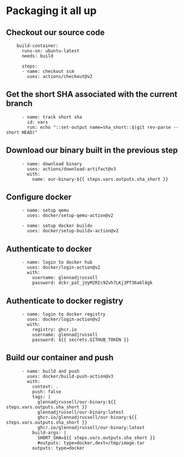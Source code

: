 # Packaging it all up

## Checkout our source code
```
    build-container:
      runs-on: ubuntu-latest
      needs: build

      steps:
      - name: checkout scm
        uses: actions/checkout@v2
```

## Get the short SHA associated with the current branch
```
      - name: track short sha
        id: vars
        run: echo "::set-output name=sha_short::$(git rev-parse --short HEAD)"
```
## Download our binary built in the previous step
```
      - name: download binary
        uses: actions/download-artifact@v3
        with:
          name: our-binary-${{ steps.vars.outputs.sha_short }}
```

## Configure docker
```
      - name: setup qemu
        uses: docker/setup-qemu-action@v2

      - name: setup docker buildx
        uses: docker/setup-buildx-action@v2
```

## Authenticate to docker
```
      - name: login to docker hub
        uses: docker/login-action@v2
        with:
          username: glennadjrussell
          password: dckr_pat_jUyM2RIc9Zvh7LKj3PT36a6l8gk
```

## Authenticate to docker registry
```
      - name: login to docker registry
        uses: docker/login-action@v2
        with:
          registry: ghcr.io
          username: glennadjrussell
          password: ${{ secrets.GITHUB_TOKEN }}
```

## Build our container and push
```
      - name: build and push
        uses: docker/build-push-action@v3
        with:
          context: .
          push: false
          tags: |
            glennadjrussell/our-binary:${{ steps.vars.outputs.sha_short }}
            glennadjrussell/our-binary:latest
            ghcr.io/glennadjrussell/our-binary:${{ steps.vars.outputs.sha_short }}
            ghcr.io/glennadjrussell/our-binary:latest
          build-args: |
            SHORT_SHA=${{ steps.vars.outputs.sha_short }}
            #outputs: type=docker,dest=/tmp/image.tar
          outputs: type=docker
```
